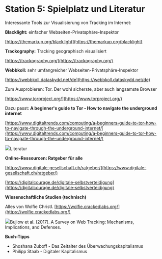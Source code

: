 # **Station 5: Spielplatz und Literatur**

Interessante Tools zur Visualisierung von Tracking im Internet:

**Blacklight:** einfacher Webseiten-Privatsphäre-Inspektor

[https://themarkup.org/blacklight](https://themarkup.org/blacklight)

**Trackography:** Tracking geographisch visualisiert

[https://trackography.org/](https://trackography.org/)

**Webbkoll:** sehr umfangreicher Webseiten-Privatsphäre-Inspektor

[https://webbkoll.dataskydd.net/de](https://webbkoll.dataskydd.net/de)

Zum Ausprobieren: Tor. Der wohl sicherste, aber auch langsamste Browser

[https://www.torproject.org/](https://www.torproject.org/)

Dazu passt: **A beginner's guide to Tor - How to navigate the underground internet**

[https://www.digitaltrends.com/computing/a-beginners-guide-to-tor-how-to-navigate-through-the-underground-internet/](https://www.digitaltrends.com/computing/a-beginners-guide-to-tor-how-to-navigate-through-the-underground-internet/)

![](RackMultipart20221204-1-4a62gh_html_eee376eac551a30.png)Literatur

**Online-Ressourcen: Ratgeber für alle**

[https://www.digitale-gesellschaft.ch/ratgeber/](https://www.digitale-gesellschaft.ch/ratgeber/)

[https://digitalcourage.de/digitale-selbstverteidigung](https://digitalcourage.de/digitale-selbstverteidigung)

**Wissenschaftliche Studien (technisch)**

Alles von Wolfie Christl. [https://wolfie.crackedlabs.org/](https://wolfie.crackedlabs.org/)

![](RackMultipart20221204-1-4a62gh_html_4cceaf32c66b1d8b.jpg)Bujlow et al. (2017). A Survey on Web Tracking: Mechanisms, Implications, and Defenses.

**Buch-Tipps**

- Shoshana Zuboff - Das Zeitalter des Überwachungskapitalismus
- Philipp Staab - Digitaler Kapitalismus